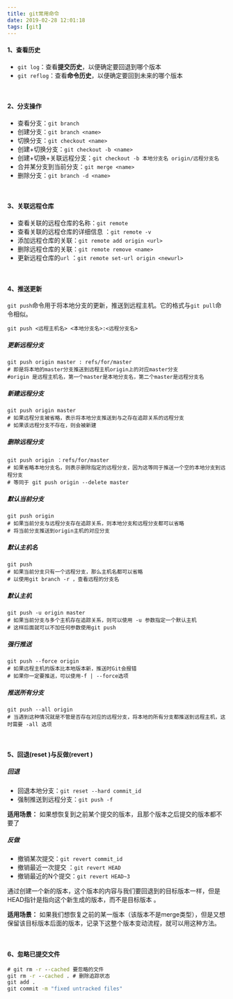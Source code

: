 ```yaml
---
title: git常用命令
date: 2019-02-28 12:01:18
tags: [git]
---
```


#### 1、查看历史

- `git log`：查看**提交历史**，以便确定要回退到哪个版本
- `git reflog`：查看**命令历史**，以便确定要回到未来的哪个版本

<br/>



#### 2、分支操作

- 查看分支：`git branch` 
- 创建分支：`git branch <name>` 
- 切换分支：`git checkout <name> ` 
- 创建+切换分支：`git checkout -b <name> ` 
- 创建+切换+关联远程分支：`git checkout -b 本地分支名 origin/远程分支名`
- 合并某分支到当前分支：`git merge <name> ` 
- 删除分支：`git branch -d <name> ` 

<br/>



#### 3、关联远程仓库

- 查看关联的远程仓库的名称：`git remote` 
- 查看关联的远程仓库的详细信息 ：`git remote -v ` 
- 添加远程仓库的关联：`git remote add origin <url>` 
- 删除远程仓库的关联：`git remote remove <name>`  
- 更新远程仓库的`url` ：`git remote set-url origin <newurl> ` 

<!--more-->

<br/>



#### 4、推送更新

`git push`命令用于将本地分支的更新，推送到远程主机。它的格式与`git pull`命令相似。

```
git push <远程主机名> <本地分支名>:<远程分支名>
```


##### 更新远程分支

```
git push origin master : refs/for/master
# 即是将本地的master分支推送到远程主机origin上的对应master分支
#origin 是远程主机名，第一个master是本地分支名，第二个master是远程分支名
```


##### 新建远程分支

```
git push origin master
# 如果远程分支被省略，表示将本地分支推送到与之存在追踪关系的远程分支
# 如果该远程分支不存在，则会被新建
```


##### 删除远程分支

```
git push origin ：refs/for/master
# 如果省略本地分支名，则表示删除指定的远程分支，因为这等同于推送一个空的本地分支到远程分支
# 等同于 git push origin --delete master
```



##### 默认当前分支

```
git push origin
# 如果当前分支与远程分支存在追踪关系，则本地分支和远程分支都可以省略
# 将当前分支推送到origin主机的对应分支 
```



##### 默认主机名

```
git push
# 如果当前分支只有一个远程分支，那么主机名都可以省略
# 以使用git branch -r ，查看远程的分支名
```



##### 默认主机

```
git push -u origin master
# 如果当前分支与多个主机存在追踪关系，则可以使用 -u 参数指定一个默认主机
# 这样后面就可以不加任何参数使用git push
```



##### 强行推送

```
git push --force origin
# 如果远程主机的版本比本地版本新，推送时Git会报错
# 如果你一定要推送，可以使用-f | --force选项
```



##### 推送所有分支

```
git push --all origin
# 当遇到这种情况就是不管是否存在对应的远程分支，将本地的所有分支都推送到远程主机，这时需要 -all 选项
```

<br/>



#### 5、回退(reset )与反做(revert )

##### 回退

- 回退本地分支：`git reset --hard commit_id` 
- 强制推送到远程分支：`git push -f` 

**适用场景：** 如果想恢复到之前某个提交的版本，且那个版本之后提交的版本都不要了

 

##### 反做

- 撤销某次提交：`git revert commit_id`  
- 撤销最近一次提交 ：`git revert HEAD ` 
- 撤销最近的N个提交：`git revert HEAD~3` 

通过创建一个新的版本，这个版本的内容与我们要回退到的目标版本一样，但是HEAD指针是指向这个新生成的版本，而不是目标版本 。 

**适用场景：** 如果我们想恢复之前的某一版本（该版本不是merge类型），但是又想保留该目标版本后面的版本，记录下这整个版本变动流程，就可以用这种方法。 

<br/>



#### 6、忽略已提交文件

```cmd
# git rm -r --cached 要忽略的文件
git rm -r --cached . # 删除追踪状态
git add . 
git commit -m "fixed untracked files"
```
